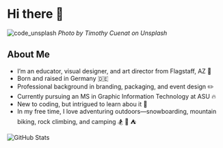 # Hi there 👋
![code_unsplash](https://github.com/user-attachments/assets/0afb946a-2b67-4f08-b117-216b31768887)
*Photo by Timothy Cuenat on Unsplash*

## About Me
- I’m an educator, visual designer, and art director from Flagstaff, AZ :evergreen_tree:
- Born and raised in Germany :de:  
- Professional background in branding, packaging, and event design :pencil2: 
- Currently pursuing an MS in Graphic Information Technology at ASU :fire: 
- New to coding, but intrigued to learn abou it :high_brightness:
- In my free time, I love adventuring outdoors—snowboarding, mountain biking, rock climbing, and camping :snowboarder: :mountain_bicyclist: ⛺

![GitHub Stats](https://github-readme-stats.vercel.app/api?username=DanielleOC78)

